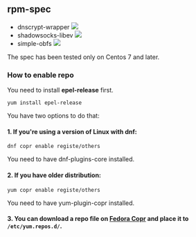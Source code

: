 ## rpm-spec

- dnscrypt-wrapper ![](https://copr.fedorainfracloud.org/coprs/registe/others/package/dnscrypt-wrapper/status_image/last_build.png)
- shadowsocks-libev ![](https://copr.fedorainfracloud.org/coprs/registe/others/package/shadowsocks-libev/status_image/last_build.png)
- simple-obfs ![](https://copr.fedorainfracloud.org/coprs/registe/others/package/simple-obfs/status_image/last_build.png)

The spec has been tested only on Centos 7 and later.

### How to enable repo

You need to install **epel-release** first.

    yum install epel-release

You have two options to do that:

#### 1. If you're using a version of Linux with dnf:

    dnf copr enable registe/others

You need to have dnf-plugins-core installed.

#### 2. If you have older distribution:

    yum copr enable registe/others

You need to have yum-plugin-copr installed.

#### 3. You can download a repo file on [Fedora Copr](https://copr.fedorainfracloud.org/coprs/registe/others/) and place it to `/etc/yum.repos.d/`.
